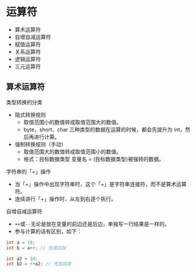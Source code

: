 # 运算符

+ 算术运算符
+ 自增自减运算符
+ 赋值运算符
+ 关系运算符
+ 逻辑运算符
+ 三元运算符

## 算术运算符

类型转换的分类

+ 隐式转换规则
    - 取值范围小的数值转成取值范围大的数值。
    - byte、short、char 三种类型的数据在运算的时候，都会先提升为 int，然后再进行计算。
+ 强制转换规则（手动）
    - 取值范围大的数值转成取值范围小的数值。
    - 格式：目标数据类型 变量名 = (目标数据类型)被强转的数据。

字符串的「+」操作

+ 当「+」操作中出现字符串时，这个「+」是字符串连接符，而不是算术运算符。
+ 连续进行「+」操作时，从左到右逐个执行。

自增自减运算符

+ `++`或`--`无论是放在变量的前边还是后边，单独写一行结果是一样的。
+ 参与计算的话有区别，如下：
```java
int a = 10;
int b = a++; // 先用后加

int a2 = 10;
int b2 = ++a2; // 先加后用
```
